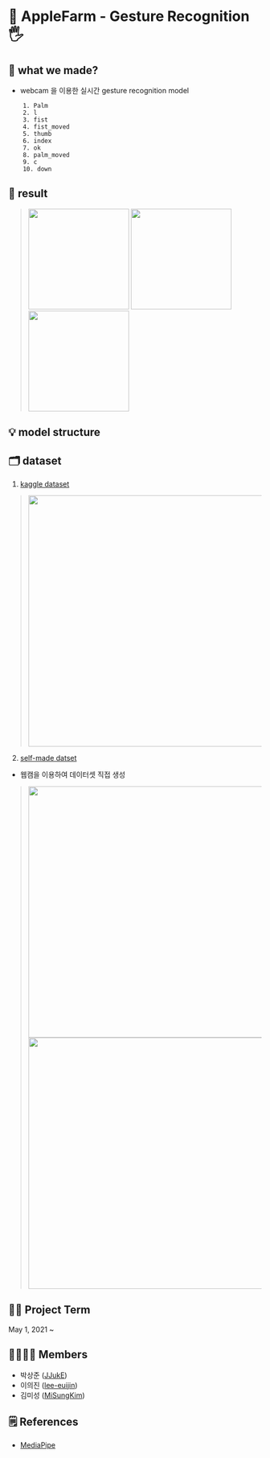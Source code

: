 # 🍎 AppleFarm - Gesture Recognition🖐


## 🙂 what we made?
- webcam 을 이용한 실시간 gesture recognition model

```  
    1. Palm
    2. l
    3. fist
    4. fist_moved
    5. thumb
    6. index
    7. ok
    8. palm_moved
    9. c
    10. down
```

## 📌 result
><img src = "https://drive.google.com/uc?id=1AWMxZYL6RWsNazjjA3P3ueAmsshxNn4T" width = "200">
><img src = "https://drive.google.com/uc?id=1lQO890CBZxsbLyVtfaH6mbF8TpFJwLnh" width = "200">
><img src = "https://drive.google.com/uc?id=1twTRsWJjSlo84dxFkJu_Ec4JktxP0tr6" width = "200">


## 💡 model structure


## 🗂 dataset 
1) [kaggle dataset](https://www.kaggle.com/gti-upm/leapgestrecog)
><img src = "https://drive.google.com/uc?id=1BLLcwa7MkqCvnY7YvaoTn2P5MeDrNnEJ" width = "500">

2) [self-made datset](https://drive.google.com/drive/folders/1huFQPJpnWNiSG6-nFpr5APYGwNgmvfP4?usp=sharing)
- 웹캠을 이용하여 데이터셋 직접 생성
><img src = "https://drive.google.com/uc?id=1D0OCJazRQbdWyisrueG9vkvJw90eBwNe" width ="500">
><img src = "https://drive.google.com/uc?id=1Up_RicDfKTBhXZlLWR7jkJ3fBhYeMENn" width = "500">



## 🧑‍💻 Project Term
May 1, 2021 ~ 


## 👨‍👩‍👧‍👧 Members
* 박상준 ([JJukE](https://github.com/JJukE))
* 이의진 ([lee-euijin](https://github.com/lee-euijin))
* 김미성 ([MiSungKim](https://github.com/MiSungKim/))


## 🗒 References
- [MediaPipe](https://google.github.io/mediapipe/getting_started/python)


